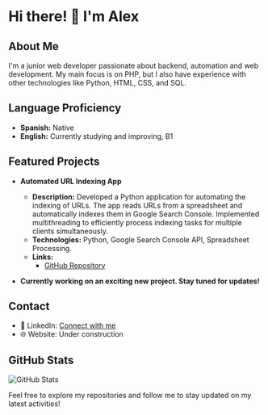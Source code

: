 # Hi there! 👋 I'm Alex

## About Me
I'm a junior web developer passionate about backend, automation and web development. My main focus is on PHP, but I also have experience with other technologies like Python, HTML, CSS, and SQL.
## Language Proficiency

- **Spanish:** Native
- **English:** Currently studying and improving, B1

## Featured Projects
- **Automated URL Indexing App**
  - **Description:** Developed a Python application for automating the indexing of URLs. The app reads URLs from a spreadsheet and automatically indexes them in Google Search Console. Implemented multithreading to efficiently process indexing tasks for multiple clients simultaneously.
  - **Technologies:** Python, Google Search Console API, Spreadsheet Processing.
  - **Links:**
    - [GitHub Repository](https://github.com/Alejandrodadev/AutomatedIndexingGSC)

- **Currently working on an exciting new project. Stay tuned for updates!**

## Contact
- 💼 LinkedIn: [Connect with me](https://www.linkedin.com/in/acostaalejandro223/)
- 🌐 Website: Under construction

## GitHub Stats
![GitHub Stats](https://github-readme-stats.vercel.app/api?username=Alejandrodadev&show_icons=true&count_private=true&hide=contribs,prs)

Feel free to explore my repositories and follow me to stay updated on my latest activities!
